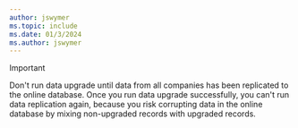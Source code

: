 ```yaml
---
author: jswymer
ms.topic: include
ms.date: 01/3/2024
ms.author: jswymer
---
```

> [!IMPORTANT]
> Don't run data upgrade until data from all companies has been replicated to the online database. Once you run data upgrade successfully, you can't run data replication again, because you risk corrupting data in the online database by mixing non-upgraded records with upgraded records.
